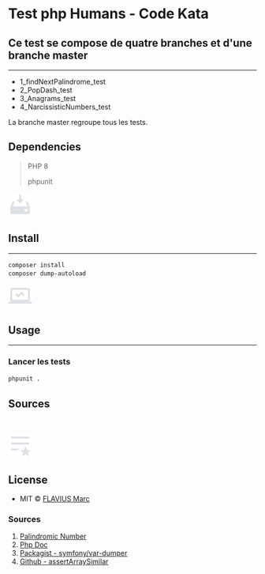 # Test php Humans - Code Kata

## Ce test se compose de quatre branches et d'une branche master
___
- 1_findNextPalindrome_test
- 2_PopDash_test
- 3_Anagrams_test
- 4_NarcissisticNumbers_test

La branche master regroupe tous les tests.

## Dependencies

> PHP 8
>
>phpunit

[![📟](images/install.png)](./../../)

## Install
___

```bash
composer install 
composer dump-autoload

```

[![📟](images/usage.png)](./../../)

## Usage
___

### Lancer les tests

```bash
phpunit .
```

## Sources

<br>

[![📃](images/license.png)](./../../)

## License

- MIT © [FLAVIUS Marc](https://github.com/Mc-fly82/)

### Sources


<ol>
    <li id="ref-1">
        <a href="https://mathworld.wolfram.com/PalindromicNumber.html">Palindromic Number</a> 
    </li>
    <li id="ref-2">
        <a href="https://www.php.net/">Php Doc</a> 
    </li>
    <li id="ref-3">
        <a href="https://packagist.org/packages/symfony/var-dumper">Packagist - symfony/var-dumper</a> 
    </li>
    <li id="ref-4">
        <a href="https://gist.github.com/pokap/ac5fce3570c9bec3a87a8908bcbd0bbc">Github - assertArraySimilar</a> 
    </li>
</ol>

<br>